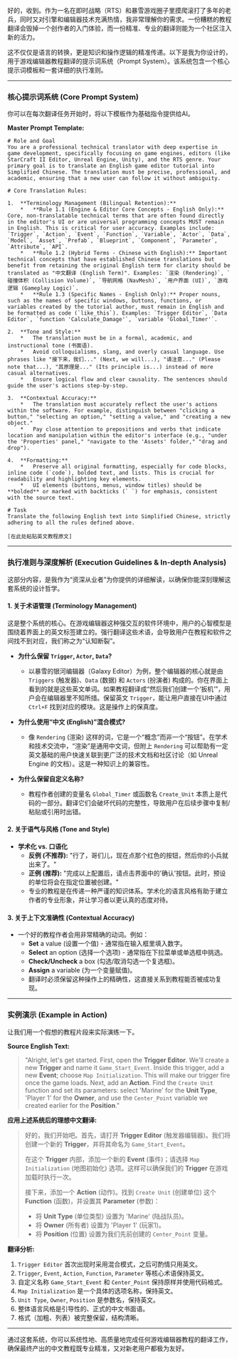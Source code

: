 好的，收到。作为一名在即时战略（RTS）和暴雪游戏圈子里摸爬滚打了多年的老兵，同时又对引擎和编辑器技术充满热情，我非常理解你的需求。一份糟糕的教程翻译会毁掉一个创作者的入门体验，而一份精准、专业的翻译则能为一个社区注入新的活力。

这不仅仅是语言的转换，更是知识和操作逻辑的精准传递。以下是我为你设计的，用于游戏编辑器教程翻译的提示词系统（Prompt System）。该系统包含一个核心提示词模板和一套详细的执行准则。

---

### **核心提示词系统 (Core Prompt System)**

你可以在每次翻译任务开始时，将以下模板作为基础指令提供给AI。

**Master Prompt Template:**

```
# Role and Goal
You are a professional technical translator with deep expertise in game development, specifically focusing on game engines, editors (like StarCraft II Editor, Unreal Engine, Unity), and the RTS genre. Your primary goal is to translate an English game editor tutorial into Simplified Chinese. The translation must be precise, professional, and academic, ensuring that a new user can follow it without ambiguity.

# Core Translation Rules:

1.  **Terminology Management (Bilingual Retention):**
    *   **Rule 1.1 (Engine & Editor Core Concepts - English Only):** Core, non-translatable technical terms that are often found directly in the editor's UI or are universal programming concepts MUST remain in English. This is critical for user accuracy. Examples include: `Trigger`, `Action`, `Event`, `Function`, `Variable`, `Actor`, `Data`, `Model`, `Asset`, `Prefab`, `Blueprint`, `Component`, `Parameter`, `Attribute`, `API`.
    *   **Rule 1.2 (Hybrid Terms - Chinese with English):** Important technical concepts that have established Chinese translations but benefit from retaining the original English term for clarity should be translated as "中文翻译 (English Term)". Examples: `渲染 (Rendering)`, `碰撞体积 (Collision Volume)`, `导航网格 (NavMesh)`, `用户界面 (UI)`, `游戏逻辑 (Gameplay Logic)`.
    *   **Rule 1.3 (Specific Names - English Only):** Proper nouns, such as the names of specific windows, buttons, functions, or variables created by the tutorial author, must remain in English and be formatted as code (`like_this`). Examples: `Trigger Editor`, `Data Editor`, `function 'Calculate_Damage'`, `variable 'Global_Timer'`.

2.  **Tone and Style:**
    *   The translation must be in a formal, academic, and instructional tone (书面语).
    *   Avoid colloquialisms, slang, and overly casual language. Use phrases like "接下来，我们..." (Next, we will...), "请注意..." (Please note that...), "其原理是..." (Its principle is...) instead of more casual alternatives.
    *   Ensure logical flow and clear causality. The sentences should guide the user's actions step-by-step.

3.  **Contextual Accuracy:**
    *   The translation must accurately reflect the user's actions within the software. For example, distinguish between "clicking a button," "selecting an option," "setting a value," and "creating a new object."
    *   Pay close attention to prepositions and verbs that indicate location and manipulation within the editor's interface (e.g., "under the 'Properties' panel," "navigate to the 'Assets' folder," "drag and drop").

4.  **Formatting:**
    *   Preserve all original formatting, especially for code blocks, inline code (`code`), bolded text, and lists. This is crucial for readability and highlighting key elements.
    *   UI elements (buttons, menus, window titles) should be **bolded** or marked with backticks (` `) for emphasis, consistent with the source text.

# Task
Translate the following English text into Simplified Chinese, strictly adhering to all the rules defined above.

[在此处粘贴英文教程原文]
```

---

### **执行准则与深度解析 (Execution Guidelines & In-depth Analysis)**

这部分内容，是我作为“资深从业者”为你提供的详细解读，以确保你能深刻理解这套系统的设计哲学。

#### **1. 关于术语管理 (Terminology Management)**

这是整个系统的核心。在游戏编辑器这种强交互的软件环境中，用户的心智模型是围绕着界面上的英文标签建立的。强行翻译这些术语，会导致用户在教程和软件之间找不到对应，我们称之为“认知断裂”。

*   **为什么保留 `Trigger`, `Actor`, `Data`?**
    *   以暴雪的银河编辑器（Galaxy Editor）为例，整个编辑器的核心就是由 `Triggers` (触发器)、`Data` (数据) 和 `Actors` (扮演者) 构成的。你在界面上看到的就是这些英文单词。如果教程翻译成“然后我们创建一个‘扳机’”，用户会在编辑器里不知所措。保留英文 `Trigger`，能让用户直接在UI中通过 `Ctrl+F` 找到对应的模块。这是操作上的保真度。

*   **为什么使用“中文 (English)”混合模式?**
    *   像 `Rendering` (渲染) 这样的词，它是一个“概念”而非一个“按钮”。在学术和技术交流中，“渲染”是通用中文词，但附上 `Rendering` 可以帮助有一定英文基础的用户快速关联到更广泛的技术文档和社区讨论（如 Unreal Engine 的文档）。这是一种知识上的兼容性。

*   **为什么保留自定义名称?**
    *   教程作者创建的变量名 `Global_Timer` 或函数名 `Create_Unit` 本质上是代码的一部分。翻译它们会破坏代码的完整性，导致用户在后续步骤中复制/粘贴或引用时出错。

#### **2. 关于语气与风格 (Tone and Style)**

*   **学术化 vs. 口语化**
    *   **反例 (不推荐):** "行了，哥们儿，现在点那个红色的按钮，然后你的小兵就出来了。"
    *   **正例 (推荐):** "完成以上配置后，请点击界面中的'确认'按钮。此时，预设的单位将会在指定位置被创建。"
    *   专业的教程是在传递一种严谨的知识体系。学术化的语言风格有助于建立作者的专业形象，并让学习者以更认真的态度对待。

#### **3. 关于上下文准确性 (Contextual Accuracy)**

*   一个好的教程作者会用非常精确的动词。例如：
    *   **Set** a value (设置一个值) - 通常指在输入框里填入数字。
    *   **Select** an option (选择一个选项) - 通常指在下拉菜单或单选框中挑选。
    *   **Check/Uncheck** a box (勾选/取消勾选一个复选框)。
    *   **Assign** a variable (为一个变量赋值)。
    *   翻译时必须保留这种操作上的精确性，这直接关系到教程能否被成功复现。

---

### **实例演示 (Example in Action)**

让我们用一个假想的教程片段来实际演练一下。

**Source English Text:**

> "Alright, let's get started. First, open the **Trigger Editor**. We'll create a new **Trigger** and name it `Game_Start_Event`. Inside this trigger, add a new **Event**; choose `Map Initialization`. This will make our trigger fire once the game loads. Next, add an **Action**. Find the `Create Unit` function and set its parameters: select 'Marine' for the **Unit Type**, 'Player 1' for the **Owner**, and use the `Center_Point` variable we created earlier for the **Position**."

**应用上述系统后的理想中文翻译:**

> 好的，我们开始吧。首先，请打开 **Trigger Editor** (触发器编辑器)。我们将创建一个新的 **Trigger**，并将其命名为 `Game_Start_Event`。
>
> 在这个 **Trigger** 内部，添加一个新的 **Event** (事件)；请选择 `Map Initialization` (地图初始化) 选项。这样可以确保我们的 **Trigger** 在游戏加载时执行一次。
>
> 接下来，添加一个 **Action** (动作)。找到 `Create Unit` (创建单位) 这个 **Function** (函数)，并设置其 **Parameter** (参数)：
>
> *   将 **Unit Type** (单位类型) 设置为 'Marine' (陆战队员)。
> *   将 **Owner** (所有者) 设置为 'Player 1' (玩家1)。
> *   将 **Position** (位置) 设置为我们先前创建的 `Center_Point` 变量。

**翻译分析:**

1.  `Trigger Editor` 首次出现时采用混合模式，之后可酌情只用英文。
2.  `Trigger`, `Event`, `Action`, `Function`, `Parameter` 等核心术语保持英文。
3.  自定义名称 `Game_Start_Event` 和 `Center_Point` 保持原样并使用代码格式。
4.  `Map Initialization` 是一个具体的选项名称，保持英文。
5.  `Unit Type`, `Owner`, `Position` 是参数名，保持英文。
6.  整体语言风格是引导性的、正式的中文书面语。
7.  格式（加粗、列表）被完整保留，结构清晰。

---

通过这套系统，你可以系统性地、高质量地完成任何游戏编辑器教程的翻译工作，确保最终产出的中文教程既专业精准，又对新老用户都极为友好。